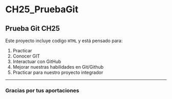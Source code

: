 # CH25_PruebaGit
## Prueba Git CH25

Este proyecto incluye codigo `HTML` y está pensado para:
1. Practicar
2. Conocer GIT
3. Interactuar con GitHub
4. Mejorar nuestras habilidades en Git/Github
5. Practicar para nuestro proyecto integrador
---

### Gracias por tus aportaciones

